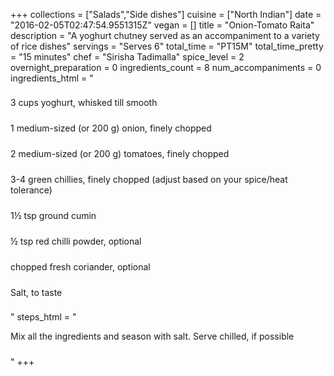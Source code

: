 +++
collections = ["Salads","Side dishes"]
cuisine = ["North Indian"]
date = "2016-02-05T02:47:54.9551315Z"
vegan = []
title = "Onion-Tomato Raita"
description = "A yoghurt chutney served as an accompaniment to a variety of rice dishes"
servings = "Serves 6"
total_time = "PT15M"
total_time_pretty = "15 minutes"
chef = "Sirisha Tadimalla"
spice_level = 2
overnight_preparation = 0
ingredients_count = 8
num_accompaniments = 0
ingredients_html = "<ul style='padding-left: 0; list-style: none;'><li itemprop='recipeIngredient' style='margin: 8px 0px;padding: 8px 0px;'>3 cups yoghurt, whisked till smooth</li><li itemprop='recipeIngredient' style='margin: 8px 0px;padding: 8px 0px;'>1 medium-sized (or 200 g) onion, finely chopped</li><li itemprop='recipeIngredient' style='margin: 8px 0px;padding: 8px 0px;'>2 medium-sized (or 200 g) tomatoes, finely chopped</li><li itemprop='recipeIngredient' style='margin: 8px 0px;padding: 8px 0px;'>3-4 green chillies, finely chopped (adjust based on your spice/heat tolerance)</li><li itemprop='recipeIngredient' style='margin: 8px 0px;padding: 8px 0px;'>1½ tsp ground cumin</li><li itemprop='recipeIngredient' style='margin: 8px 0px;padding: 8px 0px;'>½ tsp red chilli powder, optional</li><li itemprop='recipeIngredient' style='margin: 8px 0px;padding: 8px 0px;'>chopped fresh coriander, optional</li><li itemprop='recipeIngredient' style='margin: 8px 0px;padding: 8px 0px;'>Salt, to taste</li></ul>"
steps_html = "<ol style='list-style: none inside; padding-left: 0px;'><li style='padding-bottom: 10px;'><i class='step-track-icon fa fa-square-o'></i><span class='step-text' itemprop='recipeInstructions'>Mix all the ingredients and season with salt. Serve chilled, if possible</span></li></ol>"
+++
